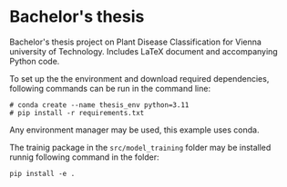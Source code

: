 # Bachelor's thesis
Bachelor's thesis project on Plant Disease Classification for Vienna university of Technology. Includes LaTeX document and accompanying Python code.

To set up the the environment and download required dependencies, following commands can be run in the command line:
```shell
# conda create --name thesis_env python=3.11
# pip install -r requirements.txt
```
Any environment manager may be used, this example uses conda.

The trainig package in the `src/model_training` folder may be installed runnig following command in the folder:
```shell
pip install -e .
```
